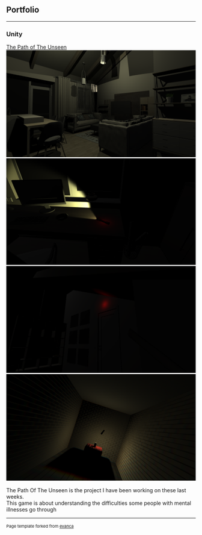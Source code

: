 ## Portfolio

---

### Unity

[The Path of The Unseen](/sample_page)
<img src="images/1.png"/>
<img src="images/2.png"/>
<img src="images/3.png"/>
<img src="images/4.png"/>
<p>The Path Of The Unseen is the project I have been working on these last weeks. 
  <br>This game is about understanding the difficulties some people with mental illnesses go through<p>




---
<p style="font-size:11px">Page template forked from <a href="https://github.com/evanca/quick-portfolio">evanca</a></p>
<!-- Remove above link if you don't want to attibute -->
